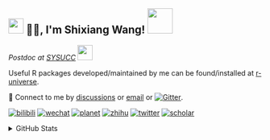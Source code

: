 
<h2><img src="https://emojis.slackmojis.com/emojis/images/1531849430/4246/blob-sunglasses.gif?1531849430" width="30"/> 🙏🏻, I'm Shixiang Wang! <img src="https://media.giphy.com/media/12oufCB0MyZ1Go/giphy.gif" width="50"></h2>

<p><em>Postdoc at <a href="https://sysucc.org.cn/">SYSUCC</a> <img src="https://media.giphy.com/media/WUlplcMpOCEmTGBtBW/giphy.gif" width="30"> 
</em></p>

Useful R packages developed/maintained by me can be found/installed at [r-universe](https://shixiangwang.r-universe.dev/).

💬 Connect to me by
[discussions](https://github.com/ShixiangWang/self-study/discussions) or [email](mailto:w_shixiang@163.com) or [![Gitter](https://badges.gitter.im/ShixiangWang/community.svg)](https://gitter.im/ShixiangWang/community?utm_source=badge&utm_medium=badge&utm_campaign=pr-badge). 

[![bilibili](https://img.shields.io/badge/王诗翔-B站-yellow)](https://space.bilibili.com/11553374) [![wechat](https://img.shields.io/badge/王诗翔-微信公众号-important)](https://shixiangwang.github.io/home/logo/qrcode.jpg) [![planet](https://img.shields.io/badge/王诗翔-知识星球-blueviolet)](https://t.zsxq.com/rBqbIei)  [![zhihu](https://img.shields.io/badge/王诗翔-知乎-blue)](https://www.zhihu.com/people/shixiangwang) [![twitter](https://img.shields.io/badge/WangShxiang-twitter-ff69b4)](https://twitter.com/WangShxiang) [![scholar](https://img.shields.io/badge/ShixiangWang-Scholar-00ffff)](https://scholar.google.com/citations?user=FvNp0NkAAAAJ) 

<details>
 
<summary>GitHub Stats</summary>


<!--START_SECTION:waka-->
**🐱 My GitHub Data** 

> 🏆 1,128 Contributions in the Year 2022
 > 
> 📦 3.9 MB Used in GitHub's Storage 
 > 
> 🚫 Not Opted to Hire
 > 
> 📜 77 Public Repositories 
 > 
> 🔑 17 Private Repositories  
 > 
**I'm an Early 🐤** 

```text
🌞 Morning    355 commits    ███░░░░░░░░░░░░░░░░░░░░░░   14.81% 
🌆 Daytime    920 commits    █████████░░░░░░░░░░░░░░░░   38.38% 
🌃 Evening    950 commits    ██████████░░░░░░░░░░░░░░░   39.63% 
🌙 Night      172 commits    █░░░░░░░░░░░░░░░░░░░░░░░░   7.18%

```
📅 **I'm Most Productive on Friday** 

```text
Monday       366 commits    ███░░░░░░░░░░░░░░░░░░░░░░   15.27% 
Tuesday      399 commits    ████░░░░░░░░░░░░░░░░░░░░░   16.65% 
Wednesday    388 commits    ████░░░░░░░░░░░░░░░░░░░░░   16.19% 
Thursday     360 commits    ███░░░░░░░░░░░░░░░░░░░░░░   15.02% 
Friday       421 commits    ████░░░░░░░░░░░░░░░░░░░░░   17.56% 
Saturday     197 commits    ██░░░░░░░░░░░░░░░░░░░░░░░   8.22% 
Sunday       266 commits    ██░░░░░░░░░░░░░░░░░░░░░░░   11.1%

```


**I Mostly Code in R** 

```text
R                        51 repos            ██████████████░░░░░░░░░░░   57.3% 
HTML                     10 repos            ██░░░░░░░░░░░░░░░░░░░░░░░   11.24% 
Shell                    5 repos             █░░░░░░░░░░░░░░░░░░░░░░░░   5.62% 
Go                       5 repos             █░░░░░░░░░░░░░░░░░░░░░░░░   5.62% 
JavaScript               5 repos             █░░░░░░░░░░░░░░░░░░░░░░░░   5.62%

```



 Last Updated on 15/07/2022 07:48:41 UTC
<!--END_SECTION:waka-->

> These Readme stats are generated using github action [awesome-readme-stats](https://github.com/anmol098/waka-readme-stats)

-----

**NOTE: Top languages does not indicate my skill level or anything like that. It is just a metric of which languages have been hosted by me on GitHub based on the usage across repositories.**

</details>
